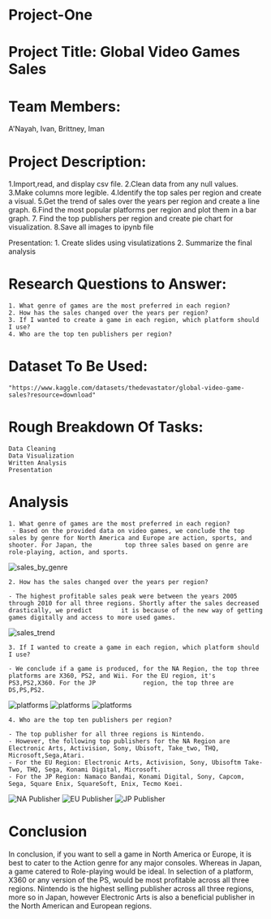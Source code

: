 # Project-One

# Project Title: Global Video Games Sales 

# Team Members: 
A'Nayah, Ivan, Brittney, Iman

# Project Description: 

1.Import,read, and display csv file.
2.Clean data from any null values.
3.Make columns more legible.
4.Identify the top sales per region and create a visual.
5.Get the trend of sales over the years per region and create a line graph.
6.Find the most popular platforms per region and plot them in a bar graph.
7. Find the top publishers per region and create pie chart for visualization.
8.Save all images to ipynb file

Presentation:
    1. Create slides using visulatizations
    2. Summarize the final analysis
    
# Research Questions to Answer:
    1. What genre of games are the most preferred in each region?
    2. How has the sales changed over the years per region?
    3. If I wanted to create a game in each region, which platform should I use? 
    4. Who are the top ten publishers per region?

# Dataset To Be Used:

    "https://www.kaggle.com/datasets/thedevastator/global-video-game-sales?resource=download"

# Rough Breakdown Of Tasks:
    Data Cleaning
    Data Visualization 
    Written Analysis
    Presentation

# Analysis
    1. What genre of games are the most preferred in each region?
     - Based on the provided data on video games, we conclude the top sales by genre for North America and Europe are action, sports, and shooter. For Japan, the         top three sales based on genre are role-playing, action, and sports.
     
     
![sales_by_genre](images/sales_by_genre.png)
    
    
    2. How has the sales changed over the years per region?
    
    - The highest profitable sales peak were between the years 2005 through 2010 for all three regions. Shortly after the sales decreased drastically, we predict        it is because of the new way of getting games digitally and access to more used games.
    
![sales_trend](images/sales_trend.png)
    
    
    3. If I wanted to create a game in each region, which platform should I use? 
    
    - We conclude if a game is produced, for the NA Region, the top three platforms are X360, PS2, and Wii. For the EU region, it's PS3,PS2,X360. For the JP             region, the top three are DS,PS,PS2.

![platforms](images/na_sales.png)
![platforms](images/eu_sales.png)
![platforms](images/jp_sales.png)
    
    4. Who are the top ten publishers per region?
    
    - The top publisher for all three regions is Nintendo. 
    - However, the following top publishers for the NA Region are Electronic Arts, Activision, Sony, Ubisoft, Take_two, THQ, Microsoft,Sega,Atari.
    - For the EU Region: Electronic Arts, Activision, Sony, Ubisoftm Take-Two, THQ, Sega, Konami Digital, Microsoft.
    - For the JP Region: Namaco Bandai, Konami Digital, Sony, Capcom, Sega, Square Enix, SquareSoft, Enix, Tecmo Koei. 

![NA Publisher](images/na_publisher.png)
![EU Publisher](images/eu_publisher.png)
![JP Publisher](images/jp_publisher.png)


# Conclusion

In conclusion, if you want to sell a game in  North America or Europe, it is best to cater to the Action genre for any major consoles. Whereas in Japan, a game catered to Role-playing would be ideal. In selection of a platform, X360 or any version of the PS, would be most profitable  across all three regions. Nintendo is the highest selling publisher across all three regions, more so in Japan, however Electronic Arts is also a beneficial publisher in the North American and European regions. 








